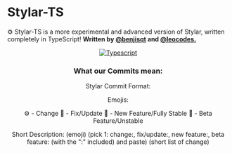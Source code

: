 # Stylar-TS
⚙️ Stylar-TS is a more experimental and advanced version of Stylar, written completely in TypeScript!
**Written by [@benjisqt](https://github.com/benjisqt) and [@leocodes.](https://github.com/heyitsleo)**

<div align="center">

<a href="https://www.typescriptlang.org/"><img alt="Typescript" src="https://cdn.jsdelivr.net/npm/@intergrav/devins-badges@3.1.2/assets/cozy/built-with/typescript_vector.svg"></a>

### What our Commits mean: 

Stylar Commit Format:

Emojis:

⚙️ - Change
🔧 - Fix/Update
🚀 - New Feature/Fully Stable
🚧 - Beta Feature/Unstable

Short Description:
(emoji) (pick 1: change:, fix/update:, new feature:, beta feature: (with the ":" included) and paste) (short list of change)